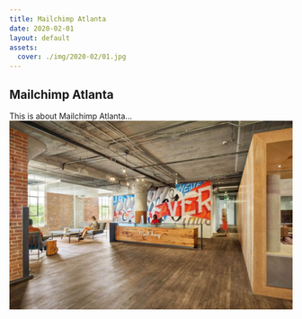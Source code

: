 ```yaml
---
title: Mailchimp Atlanta
date: 2020-02-01
layout: default
assets:
  cover: ./img/2020-02/01.jpg
---
```


## Mailchimp Atlanta

This is about Mailchimp Atlanta...
![Nike Joyride](./img/2020-02/01.jpg)
